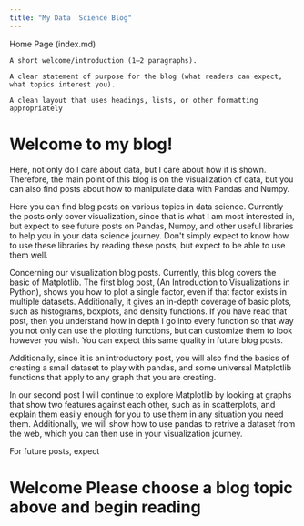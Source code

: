 ```yaml
---
title: "My Data  Science Blog"
---
```


Home Page (index.md)

    A short welcome/introduction (1–2 paragraphs).

    A clear statement of purpose for the blog (what readers can expect, what topics interest you).

    A clean layout that uses headings, lists, or other formatting appropriately


# Welcome to my blog!

Here, not only do I care about data, but I care about how it is shown. Therefore, the main point of this blog is on the visualization of data, but you can also find posts about how to manipulate data with Pandas and Numpy.

Here you can find blog posts on various topics in data science. Currently the posts only cover visualization, since that is what I am most interested in, but expect to see future posts on Pandas, Numpy, and other useful libraries to help you in your data science journey. Don't simply expect to know how to use these libraries by reading these posts, but expect to be able to use them well. 

Concerning our visualization blog posts. Currently, this blog covers the basic of Matplotlib. The first blog post, (An Introduction to Visualizations in Python), shows you how to plot a single factor, even if that factor exists in multiple datasets. Additionally, it gives an in-depth coverage of basic plots, such as histograms, boxplots, and density functions. If you have read that post, then you understand how in depth I go into every function so that way you not only can use the plotting functions, but can customize them to look however you wish. You can expect this same quality in future blog posts. 

Additionally, since it is an introductory post, you will also find the basics of creating a small dataset to play with pandas, and some universal Matplotlib functions that apply to any graph that you are creating.

In our second post I will continue to explore Matplotlib by looking at graphs that show two features against each other, such as in scatterplots, and explain them easily enough for you to use them in any situation you need them. Additionally, we will show how to use pandas to retrive a dataset from the web, which you can then use in your visualization journey. 

For future posts, expect 










# Welcome Please choose a blog topic above and begin reading
